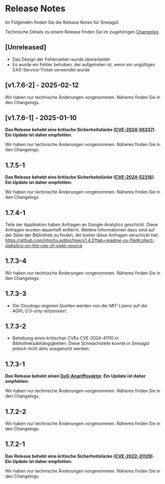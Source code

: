 # Release Notes

Im Folgenden finden Sie die Release Notes für Smeagol. 

Technische Details zu einem Release finden Sie im zugehörigen [Changelog](https://docs.cloudogu.com/de/docs/dogus/smeagol/CHANGELOG/).

## [Unreleased]

- Das Design der Fehlerseiten wurde überarbeitet
- Es wurde ein Fehler behoben, der aufgetreten ist, wenn ein ungültiges CAS-Service-Ticket verwendet wurde

## [v1.7.6-2] - 2025-02-12

Wir haben nur technische Änderungen vorgenommen. Näheres finden Sie in den Changelogs.

## [v1.7.6-1] - 2025-01-10

**Das Release behebt eine kritische Sicherheitslücke ([CVE-2024-56337](https://github.com/advisories/GHSA-27hp-xhwr-wr2m)). Ein Update ist daher empfohlen.**

Wir haben nur technische Änderungen vorgenommen. Näheres finden Sie in den Changelogs.

## 1.7.5-1

**Das Release behebt eine kritische Sicherheitslücke ([CVE-2024-52316](https://github.com/advisories/GHSA-xcpr-7mr4-h4xq)). Ein Update ist daher empfohlen.**

Wir haben nur technische Änderungen vorgenommen. Näheres finden Sie in den Changelogs.


## 1.7.4-1
Teile der Applikation haben Anfragen an Google-Analytics geschickt. Diese Anfragen wurden dauerhaft entfernt.
Weitere Informationen dazu sind auf der Seite der Bibliothek zu finden, die bisher diese Anfragen verschickt hat: https://github.com/nhn/tui.editor/tree/v1.4.0?tab=readme-ov-file#collect-statistics-on-the-use-of-open-source

## 1.7.3-4
Wir haben nur technische Änderungen vorgenommen. Näheres finden Sie in den Changelogs.

## 1.7.3-3
- Die Cloudogu-eigenen Quellen werden von der MIT-Lizenz auf die AGPL-3.0-only relizensiert.

## 1.7.3-2
* Behebung eines kritischen CVEs CVE-2024-41110 in Bibliotheksabhängigkeiten. Diese Schwachstelle konnte in Smeagol jedoch nicht aktiv ausgenutzt werden.

## 1.7.3-1

**Das Release behebt einen [DoS-Angriffsvektor](https://security.snyk.io/vuln/SNYK-JAVA-COMFASTERXMLJACKSONCORE-7569538). Ein Update ist daher empfohlen.**

Wir haben nur technische Änderungen vorgenommen. Näheres finden Sie in den Changelogs.

## 1.7.2-2

Wir haben nur technische Änderungen vorgenommen. Näheres finden Sie in den Changelogs.

## 1.7.2-1

**Das Release behebt eine kritische Sicherheitslücke ([CVE-2022-31129](https://nvd.nist.gov/vuln/detail/CVE-2022-31129)). Ein Update ist daher empfohlen.**

Wir haben nur technische Änderungen vorgenommen. Näheres finden Sie in den Changelogs.
